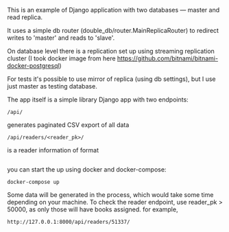 This is an example of Django application with two databases — master and read replica.

It uses a simple db router (double_db/router.MainReplicaRouter) to redirect writes to 'master' and reads to 'slave'.

On database level there is a replication set up using streaming replication cluster (I took docker image from here https://github.com/bitnami/bitnami-docker-postgresql)

For tests it's possible to use mirror of replica (using db settings), but I use just master as testing database.

The app itself is a simple library Django app with two endpoints:
```
/api/
```
generates paginated CSV export of all data

```
/api/readers/<reader_pk>/
```
is a reader information of format
```

```

you can start the up using docker and docker-compose:
```
docker-compose up
```

Some data will be generated in the process, which would take some time depending on your machine.
To check the reader endpoint, use reader_pk > 50000, as only those will have books assigned. 
for example, 
```
http://127.0.0.1:8000/api/readers/51337/
```

 